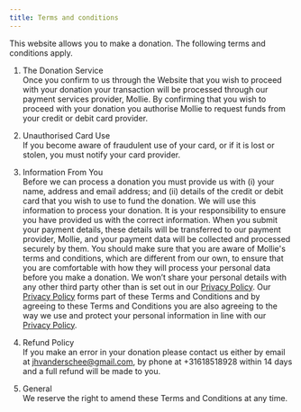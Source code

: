 ```yaml
---
title: Terms and conditions
---
```


This website allows you to make a donation. The following terms and conditions apply.

1. The Donation Service<br />Once you confirm to us through the Website that you wish to proceed with your donation your transaction will be processed through our payment services provider, Mollie. By confirming that you wish to proceed with your donation you authorise Mollie to request funds from your credit or debit card provider.

2. Unauthorised Card Use<br />If you become aware of fraudulent use of your card, or if it is lost or stolen, you must notify your card provider.

3. Information From You<br />Before we can process a donation you must provide us with (i) your name, address and email address; and (ii) details of the credit or debit card that you wish to use to fund the donation. We will use this information to process your donation. It is your responsibility to ensure you have provided us with the correct information. When you submit your payment details, these details will be transferred to our payment provider, Mollie, and your payment data will be collected and processed securely by them. You should make sure that you are aware of Mollie's terms and conditions, which are different from our own, to ensure that you are comfortable with how they will process your personal data before you make a donation. We won’t share your personal details with any other third party other than is set out in our [Privacy Policy](/privacy). Our [Privacy Policy](/privacy) forms part of these Terms and Conditions and by agreeing to these Terms and Conditions you are also agreeing to the way we use and protect your personal information in line with our [Privacy Policy](/privacy).

4. Refund Policy<br />If you make an error in your donation please contact us either by email at jhvanderschee@gmail.com, by phone at +31618518928 within 14 days and a full refund will be made to you.

5. General<br />We reserve the right to amend these Terms and Conditions at any time.
